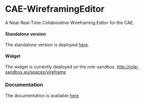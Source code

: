 # CAE-WireframingEditor
A Near Real-Time Collaborative Wireframing Editor for the CAE.

#### Standalone version 
The standalone version is deployed [here](https://rwth-acis.github.io/CAE-WireframingEditor/ "here").

#### Widget	
The widget is currently deployed on the role-sandbox.
http://role-sandbox.eu/spaces/yireframe

### Documentation
The documentation is avaliable [here](https://rwth-acis.github.io/CAE-WireframingEditor/doc/index.html)